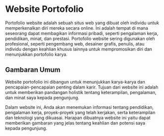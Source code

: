 # Website Portofolio

Portofolio website adalah sebuah situs web yang dibuat
oleh individu untuk memperkenalkan diri mereka secara
online. Ini adalah tempat di mana seseorang dapat
membagikan informasi pribadi, seperti pengalaman
kerja, pendidikan, minat, dan prestasi. Portofolio website
sering digunakan oleh profesional, seperti pengembang
web, desainer grafis, penulis, atau individu dengan
keahlian khusus lainnya untuk mempromosikan diri dan
menunjukkan portofolio karya.

## Gambaran Umum

Website portofolio ini dibangun untuk menunjukkan karya-karya dan pencapaian-pencapaian penting dalam karir. Tujuan dari website ini adalah untuk memberikan pandangan holistik tentang keterampilan, pengalaman, dan minat saya kepada pengunjung. 

Dalam website ini, Anda akan menemukan informasi tentang pendidikan, pengalaman kerja, proyek-proyek yang telah kerjakan, serta keterampilan dan teknologi yang dikuasai. Harapan dibuatnya website ini yaitu dapat memberikan gambaran yang jelas tentang keahlian dan potensi saya kepada pengunjung.


